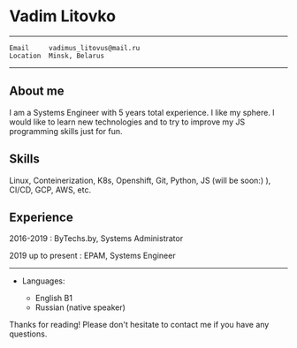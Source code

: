 # Vadim Litovko

-------------------
```
Email     vadimus_litovus@mail.ru
Location  Minsk, Belarus 
```
-------------------

About me
---------
I am a Systems Engineer with 5 years total experience. I like my sphere. 
I would like to learn new technologies and to try to improve my JS programming skills just for fun.

Skills
---------
Linux, Conteinerization, K8s, Openshift, Git, Python, JS (will be soon:) ), CI/CD, GCP, AWS, etc.

Experience
---------

2016-2019 
:   ByTechs.by, Systems Administrator

2019 up to present
:   EPAM, Systems Engineer

---------
* Languages:

     * English B1
     * Russian (native speaker)

Thanks for reading! 
Please don't hesitate to contact me if you have any questions. 
